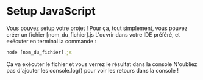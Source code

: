 # Setup JavaScript

Vous pouvez setup votre projet !
Pour ça, tout simplement, vous pouvez créer un fichier [nom_du_fichier].js
L'ouvrir dans votre IDE préféré, et exécuter en terminal la commande :

```js
node [nom_du_fichier].js
```

Ça va exécuter le fichier et vous verrez le résultat dans la console
N'oubliez pas d'ajouter les console.log() pour voir les retours dans la console !
